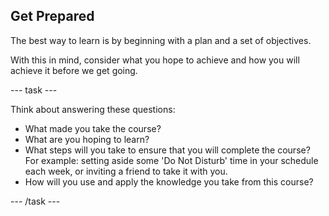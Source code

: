 ## Get Prepared

The best way to learn is by beginning with a plan and a set of objectives.

With this in mind, consider what you hope to achieve and how you will achieve it before we get going.

--- task ---

Think about answering these questions:

- What made you take the course?
- What are you hoping to learn?
- What steps will you take to ensure that you will complete the course? For example: setting aside some 'Do Not Disturb' time in your schedule each week, or inviting a friend to take it with you.
- How will you use and apply the knowledge you take from this course?

--- /task ---

